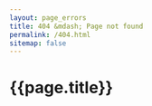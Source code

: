 ```yaml
---
layout: page_errors
title: 404 &mdash; Page not found
permalink: /404.html
sitemap: false
---
```


# {{page.title}}
